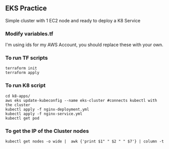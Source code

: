 ## EKS Practice

Simple cluster with 1 EC2 node and ready to deploy a K8 Service

### Modify variables.tf

I'm using ids for my AWS Account, you should replace these with your own.

### To run TF scripts

```
terraform init
terraform apply
```

### To run K8 script

```
cd k8-apps/
aws eks update-kubeconfig --name eks-cluster #connects kubectl with the cluster
kubectl apply -f nginx-deployment.yml
kubectl apply -f nginx-service.yml
kubectl get pod
```

### To get the IP of the Cluster nodes

```
kubectl get nodes -o wide |  awk {'print $1" " $2 " " $7'} | column -t
```

